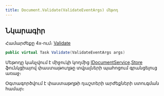 ```yaml
---
title: Document.Validate(ValidateEventArgs) մեթոդ
---
```


## Նկարագիր

Համարժեքը 4x-ում։ [Validate](https://armsoft.github.io/as4x-docs/HTM/ProgrGuide/ScriptProcs/Validate.html)

```c#
public virtual Task Validate(ValidateEventArgs args)
```

Մեթոդը կանչվում է միջուկի կողմից [IDocumentService](../../services/IDocumentService.md).[Store](../../services/IDocumentService/Store.md) ֆունկցիայով փաստաթուղթը տվյալների պահոցում գրանցելուց առաջ։

Օգտագործվում է փաստաթղթի դաշտերի արժեքների ստուգման համար։


